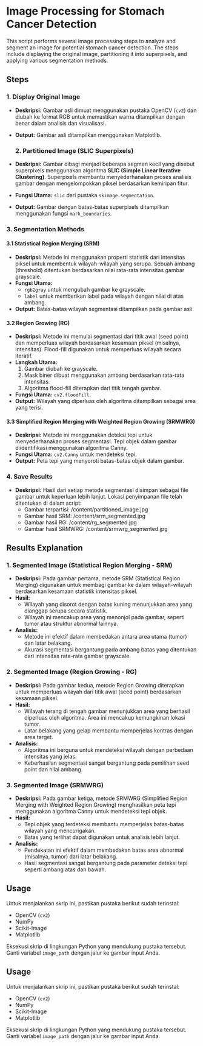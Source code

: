 # Image Processing for Stomach Cancer Detection

This script performs several image processing steps to analyze and segment an image for potential stomach cancer detection. The steps include displaying the original image, partitioning it into superpixels, and applying various segmentation methods.

## Steps

### 1. Display Original Image
- **Deskripsi:**
  Gambar asli dimuat menggunakan pustaka OpenCV (`cv2`) dan diubah ke format RGB untuk memastikan warna ditampilkan dengan benar dalam analisis dan visualisasi.
- **Output:**
  Gambar asli ditampilkan menggunakan Matplotlib.

  ### 2. Partitioned Image (SLIC Superpixels)
- **Deskripsi:**
  Gambar dibagi menjadi beberapa segmen kecil yang disebut superpixels menggunakan algoritma **SLIC (Simple Linear Iterative Clustering)**. Superpixels membantu menyederhanakan proses analisis gambar dengan mengelompokkan piksel berdasarkan kemiripan fitur.
- **Fungsi Utama:**
  `slic` dari pustaka `skimage.segmentation`.
- **Output:**
  Gambar dengan batas-batas superpixels ditampilkan menggunakan fungsi `mark_boundaries`.
  


### 3. Segmentation Methods

#### 3.1 Statistical Region Merging (SRM)
- **Deskripsi:**
  Metode ini menggunakan properti statistik dari intensitas piksel untuk membentuk wilayah-wilayah yang serupa. Sebuah ambang (threshold) ditentukan berdasarkan nilai rata-rata intensitas gambar grayscale.
- **Fungsi Utama:**
  - `rgb2gray` untuk mengubah gambar ke grayscale.  
  - `label` untuk memberikan label pada wilayah dengan nilai di atas ambang.
- **Output:**
  Batas-batas wilayah segmentasi ditampilkan pada gambar asli.

#### 3.2 Region Growing (RG)
- **Deskripsi:**
  Metode ini memulai segmentasi dari titik awal (seed point) dan memperluas wilayah berdasarkan kesamaan piksel (misalnya, intensitas). Flood-fill digunakan untuk memperluas wilayah secara iteratif.
- **Langkah Utama:**
  1. Gambar diubah ke grayscale.
  2. Mask biner dibuat menggunakan ambang berdasarkan rata-rata intensitas.
  3. Algoritma flood-fill diterapkan dari titik tengah gambar.
- **Fungsi Utama:**
  `cv2.floodFill`.
- **Output:**
  Wilayah yang diperluas oleh algoritma ditampilkan sebagai area yang terisi.

#### 3.3 Simplified Region Merging with Weighted Region Growing (SRMWRG)
- **Deskripsi:**
  Metode ini menggunakan deteksi tepi untuk menyederhanakan proses segmentasi. Tepi objek dalam gambar diidentifikasi menggunakan algoritma Canny.
- **Fungsi Utama:**
  `cv2.Canny` untuk mendeteksi tepi.
- **Output:**
  Peta tepi yang menyoroti batas-batas objek dalam gambar.

### 4. Save Results
- **Deskripsi:**
  Hasil dari setiap metode segmentasi disimpan sebagai file gambar untuk keperluan lebih lanjut. Lokasi penyimpanan file telah ditentukan di dalam script:
  - Gambar terpartisi: /content/partitioned_image.jpg
  - Gambar hasil SRM: /content/srm_segmented.jpg
  - Gambar hasil RG: /content/rg_segmented.jpg
  - Gambar hasil SRMWRG: /content/srmwrg_segmented.jpg

## Results Explanation

### **1. Segmented Image (Statistical Region Merging - SRM)**
- **Deskripsi:**
  Pada gambar pertama, metode SRM (Statistical Region Merging) digunakan untuk membagi gambar ke dalam wilayah-wilayah berdasarkan kesamaan statistik intensitas piksel.
- **Hasil:**
  - Wilayah yang disorot dengan batas kuning menunjukkan area yang dianggap serupa secara statistik.
  - Wilayah ini mencakup area yang menonjol pada gambar, seperti tumor atau struktur abnormal lainnya.
- **Analisis:**
  - Metode ini efektif dalam membedakan antara area utama (tumor) dan latar belakang.
  - Akurasi segmentasi bergantung pada ambang batas yang ditentukan dari intensitas rata-rata gambar grayscale.

### **2. Segmented Image (Region Growing - RG)**
- **Deskripsi:**
  Pada gambar kedua, metode Region Growing diterapkan untuk memperluas wilayah dari titik awal (seed point) berdasarkan kesamaan piksel.
- **Hasil:**
  - Wilayah terang di tengah gambar menunjukkan area yang berhasil diperluas oleh algoritma. Area ini mencakup kemungkinan lokasi tumor.
  - Latar belakang yang gelap membantu memperjelas kontras dengan area target.
- **Analisis:**
  - Algoritma ini berguna untuk mendeteksi wilayah dengan perbedaan intensitas yang jelas.
  - Keberhasilan segmentasi sangat bergantung pada pemilihan seed point dan nilai ambang.

### **3. Segmented Image (SRMWRG)**
- **Deskripsi:**
  Pada gambar ketiga, metode SRMWRG (Simplified Region Merging with Weighted Region Growing) menghasilkan peta tepi menggunakan algoritma Canny untuk mendeteksi tepi objek.
- **Hasil:**
  - Tepi objek yang terdeteksi membantu memperjelas batas-batas wilayah yang mencurigakan.
  - Batas yang terlihat dapat digunakan untuk analisis lebih lanjut.
- **Analisis:**
  - Pendekatan ini efektif dalam membedakan batas area abnormal (misalnya, tumor) dari latar belakang.
  - Hasil segmentasi sangat bergantung pada parameter deteksi tepi seperti ambang atas dan bawah.

## Usage
Untuk menjalankan skrip ini, pastikan pustaka berikut sudah terinstal:
- OpenCV (`cv2`)
- NumPy
- Scikit-Image
- Matplotlib

Eksekusi skrip di lingkungan Python yang mendukung pustaka tersebut. Ganti variabel `image_path` dengan jalur ke gambar input Anda.


## Usage
Untuk menjalankan skrip ini, pastikan pustaka berikut sudah terinstal:
- OpenCV (`cv2`)
- NumPy
- Scikit-Image
- Matplotlib

Eksekusi skrip di lingkungan Python yang mendukung pustaka tersebut. Ganti variabel `image_path` dengan jalur ke gambar input Anda.
